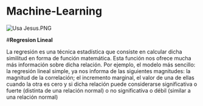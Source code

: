 # Machine-Learning

![Usa Jesus.PNG](https://github.com/jchaves1406/Personales/blob/main/wallpaperbetter%20(1).jpg)

#**Regresion Lineal**

La regresión es una técnica estadística que consiste en calcular dicha similitud
en forma de función matemática. Esta función nos ofrece mucha más información sobre dicha relación. Por ejemplo, el modelo más sencillo: la regresión lineal simple, ya nos informa de las siguientes magnitudes: la magnitud de la correlación; el incremento marginal, el valor de una de ellas cuando la otra es cero y si dicha relación puede considerarse significativa o fuerte (distinta de una relación normal) o no significativa o débil (similar a una relación normal)





